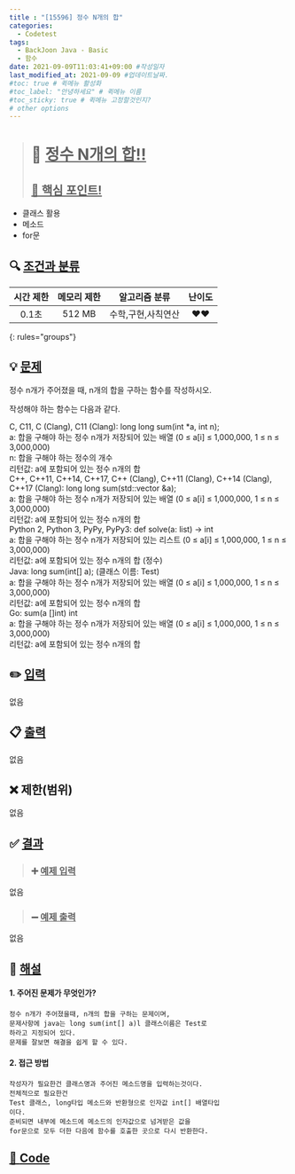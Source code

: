 ```yaml
---
title : "[15596] 정수 N개의 합"
categories:
  - Codetest
tags:
  - BackJoon Java - Basic
  - 함수
date: 2021-09-09T11:03:41+09:00 #작성일자
last_modified_at: 2021-09-09 #업데이트날짜.
#toc: true # 퀵메뉴 활성화
#toc_label: "안녕하세요" # 퀵메뉴 이름
#toc_sticky: true # 퀵메뉴 고정할것인지?
# other options
---
```

> # 📜 <u>정수 N개의 합!!</u> 
> ## <u>📌 핵심 포인트!</u> 
* 클래스 활용
* 메소드
*  for문


## 🔍 <u>조건과 분류</u>

| 시간 제한  | 메모리 제한  |  알고리즘 분류 | 난이도 
|:-------------:|:---------------:|:-----------:|:---------:
| 0.1초 | 512 MB | 수학,구현,사칙연산 | ❤️❤️ 
{: rules="groups"}

## 💡 <u>문제</u> 
정수 n개가 주어졌을 때, n개의 합을 구하는 함수를 작성하시오.

작성해야 하는 함수는 다음과 같다.

C, C11, C (Clang), C11 (Clang): long long sum(int *a, int n);  
a: 합을 구해야 하는 정수 n개가 저장되어 있는 배열 (0 ≤ a[i] ≤ 1,000,000, 1 ≤ n ≤ 3,000,000)  
n: 합을 구해야 하는 정수의 개수  
리턴값: a에 포함되어 있는 정수 n개의 합  
C++, C++11, C++14, C++17, C++ (Clang), C++11 (Clang), C++14 (Clang), C++17 (Clang): long long sum(std::vector<int> &a);  
a: 합을 구해야 하는 정수 n개가 저장되어 있는 배열 (0 ≤ a[i] ≤ 1,000,000, 1 ≤ n ≤ 3,000,000)  
리턴값: a에 포함되어 있는 정수 n개의 합  
Python 2, Python 3, PyPy, PyPy3: def solve(a: list) -> int  
a: 합을 구해야 하는 정수 n개가 저장되어 있는 리스트 (0 ≤ a[i] ≤ 1,000,000, 1 ≤ n ≤ 3,000,000)  
리턴값: a에 포함되어 있는 정수 n개의 합 (정수)  
Java: long sum(int[] a); (클래스 이름: Test)  
a: 합을 구해야 하는 정수 n개가 저장되어 있는 배열 (0 ≤ a[i] ≤ 1,000,000, 1 ≤ n ≤ 3,000,000)  
리턴값: a에 포함되어 있는 정수 n개의 합  
Go: sum(a []int) int  
a: 합을 구해야 하는 정수 n개가 저장되어 있는 배열 (0 ≤ a[i] ≤ 1,000,000, 1 ≤ n ≤ 3,000,000)  
리턴값: a에 포함되어 있는 정수 n개의 합  


## ✏️ <u>입력</u>
없음

## 📋 <u>출력</u>
없음

## ❌ 제한(범위)
없음

## ✅ <u>결과</u>
> ### ➕ <u>예제 입력</u>
없음

> ### ➖ <u>예제 출력</u>
없음


## 💭 <u>해설</u>
#### 1. 주어진 문제가 무엇인가?
	정수 n개가 주어졌을때, n개의 합을 구하는 문제이며,
	문제사항에 java는 long sum(int[] a)l 클래스이름은 Test로
	하라고 지정되어 있다.
	문제를 잘보면 해결을 쉽게 할 수 있다.
	
#### 2. 접근 방법
	작성자가 필요한건 클래스명과 주어진 메소드명을 입력하는것이다.
	전체적으로 필요한건 
	Test 클래스, long타입 메소드와 반환형으로 인자값 int[] 배열타입
	이다.
	준비되면 내부에 메소드에 메소드의 인자값으로 넘겨받은 값을
	for문으로 모두 더한 다음에 함수를 호출한 곳으로 다시 반환한다. 

## <u>📖 <u>Code</u>
<script src="https://gist.github.com/Cononi/372be5e2a299eb7fa16975ffc83764ca.js"></script>
